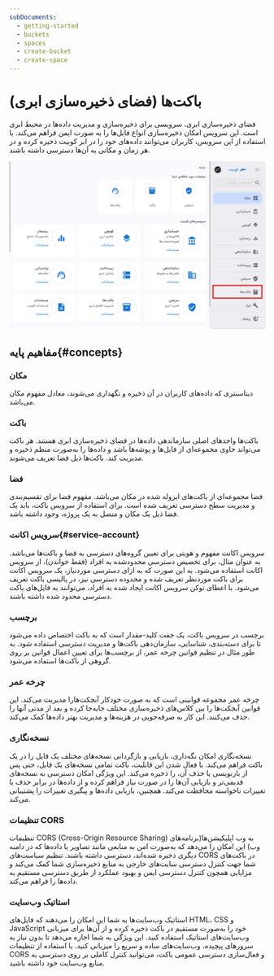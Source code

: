 ```yaml
---
subDocuments:
  - getting-started
  - buckets
  - spaces
  - create-bucket
  - create-space
---
```


# باکت‌ها (فضای ذخیره‌سازی ابری)

فضای ذخیره‌سازی ابری، سرویسی برای ذخیره‌سازی و مدیریت داده‌ها در محیط ابری است. این سرویس امکان ذخیره‌سازی انواع فایل‌ها را به صورت ایمن فراهم می‌کند.
با استفاده از این سرویس، کاربران می‌توانند داده‌های خود را در ابر کوبیت ذخیره کرده و در هر زمان و مکانی به آن‌ها دسترسی داشته باشند.

![Buckets: bucket](img/bucket.png)

## مفاهیم پایه{#concepts}

### مکان

دیتاسنتری که داده‌های کاربران در آن ذخیره و نگهداری می‌شوند، معادل مفهوم مکان می‌باشد.

### باکت

باکت‌ها واحدهای اصلی سازماندهی داده‌ها در فضای ذخیره‌سازی ابری هستند. هر باکت می‌تواند حاوی مجموعه‌ای از فایل‌ها و پوشه‌ها باشد و داده‌ها را به‌صورت منظم ذخیره و مدیریت کند. باکت‌ها ذیل فضا تعریف می‌شوند.

### فضا

فضا مجموعه‌ای از باکت‌های ایزوله شده در مکان می‌باشد. مفهوم فضا برای تقسیم‌بندی و مدیریت سطح دسترسی تعریف شده است.
برای استفاده از سرویس باکت، باید یک فضا ذیل یک مکان و متصل به یک پروژه، وجود داشته باشد.

### سرویس اکانت{#service-account}

سرویس اکانت مفهوم و هویتی برای تعیین گروه‌های دسترسی به فضا و باکت‌ها می‌باشد. به عنوان مثال، برای تخصیص دسترسی محدودشده به افراد (فقط خواندن)، از سرویس اکانت استفاده می‌شود. به این صورت که به ازای دسترسی موردنیاز، یک سرویس اکانت برای باکت موردنظر تعریف شده و محدوده دسترسی نیز، در پالیسی باکت تعریف می‌شود. با اعطای توکن سرویس اکانت ایجاد شده به افراد، می‌توانند به فایل‌های باکت دسترسی محدود شده داشته باشند.

### برچسب

برچسب در سرویس باکت، یک جفت کلید-مقدار است که به باکت اختصاص داده می‌شود تا برای دسته‌بندی، شناسایی، سازمان‌دهی باکت‌ها و مدیریت دسترسی استفاده شود. به طور مثال در تنظیم قوانین چرخه عمر، از برچسب‌ها برای تعیین اعمال قوانین بر روی گروهی از باکت‌ها استفاده می‌شود.

### چرخه عمر

چرخه عمر مجموعه قوانینی است که به صورت خودکار آبجکت‌هارا مدیریت می‌کند. این قوانین آبجکت‌ها را بین کلاس‌های ذخیره‌سازی مختلف جابه‌جا کرده و بعد از مدتی آنها را حذف می‌کنند. این کار به صرفه‌جویی در هزینه‌ها و مدیریت بهتر داده‌ها کمک می‌کند.

### نسخه‌نگاری

نسخه‌نگاری امکان نگه‌داری، بازیابی و بازگردانی نسخه‌های مختلف یک فایل را در یک باکت فراهم می‌کند. با فعال شدن این قابلیت، باکت تمامی نسخه‌های یک فایل، حتی پس از بازنویسی یا حذف آن، را ذخیره می‌کند. این ویژگی امکان دسترسی به نسخه‌های قدیمی‌تر و بازیابی آن‌ها را در صورت نیاز فراهم کرده و از داده‌ها در برابر حذف یا تغییرات ناخواسته محافظت می‌کند. همچنین، بازیابی داده‌ها و پیگیری تغییرات را پشتیبانی می‌کند.

### تنظیمات CORS

تنظیمات CORS (Cross-Origin Resource Sharing) به وب اپلیکیشن‌ها(برنامه‌های وب) این امکان را می‌دهد که به‌صورت امن به منابعی مانند تصاویر یا داده‌ها که در دامنه دیگری ذخیره شده‌اند، دسترسی داشته باشند. تنظیم سیاست‌های CORS در باکت‌های شما جهت کنترل دسترسی سایت‌های خارجی به منابع ذخیره‌سازی شما کمک می‌کند و مزایایی همچون کنترل دسترسی ایمن و بهبود عملکرد از طریق دسترسی مستقیم به داده‌ها را فراهم می‌کند.

### استاتیک وب‌سایت

استاتیک وب‌سایت‌ها به شما این امکان را می‌دهند که فایل‌های HTML، CSS و JavaScript خود را به‌صورت مستقیم در باکت ذخیره کرده و از آن‌ها برای میزبانی وب‌سایت‌های استاتیک استفاده کنید. این ویژگی به شما اجازه می‌دهد تا بدون نیاز به سرورهای پیچیده، وب‌سایت‌های ساده و سریع را میزبانی کنید. با استفاده از تنظیمات CORS و فعال‌سازی دسترسی عمومی باکت، می‌توانید کنترل کاملی بر روی دسترسی به منابع وب‌سایت خود داشته باشید.
